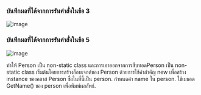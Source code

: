### บันทึกผลที่ได้จากการรันคำสั่งในข้อ 3
![image](https://github.com/Chaiyapa/03376836-OOP-2566-Lab-06/assets/144195729/5329b5d3-d961-4974-a952-f2452241f12f)

### บันทึกผลที่ได้จากการรันคำสั่งในข้อ 5
![image](https://github.com/Chaiyapa/03376836-OOP-2566-Lab-06/assets/144195729/2f76e350-6cc7-41d4-b238-b10ff86235a5)

ทำให้ Person เป็น non-static class และการเอาออกจากการสืบทอดPerson เป็น non-static class
เริ่มต้นโดยการสร้างอ็อบเจกต์ของ Person ด้วยการใช้คำสำคัญ new เพื่อสร้าง instance ของคลาส Person ซึ่งในที่นี้เป็น person.
กำหนดค่า name ใน person.
ใช้เมธอด GetName() ของ person เพื่อพิมพ์ผลลัพธ์.
